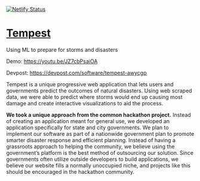 [![Netlify Status](https://api.netlify.com/api/v1/badges/a3df8cb8-3597-48a6-8127-41a38296dbed/deploy-status)](https://app.netlify.com/sites/tempestai/deploys)

# [Tempest](https://tempestai.tech/)
Using ML to prepare for storms and disasters

Demo: https://youtu.be/JZ7cbPsaiOA

Devpost: https://devpost.com/software/tempest-awycgp

Tempest is a unique progressive web application that lets users and governments predict the outcomes of natural disasters. Using web scraped data, we were able to predict where storms would end up causing most damage and create interactive visualizations to aid the process. 

**We took a unique approach from the common hackathon project.** Instead of creating an application meant for general use, we developed an application specifically for state and city governments. We plan to implement our software as part of a nationwide government plan to promote smarter disaster response and efficient planning. Instead of having a grassroots approach to helping the community, we believe using the government’s platform is the best method of outsourcing our solution. Since governments often utilize outside developers to build applications, we believe our website fills a normally unoccupied niche, and projects like this should be encouraged in the hackathon community. 
